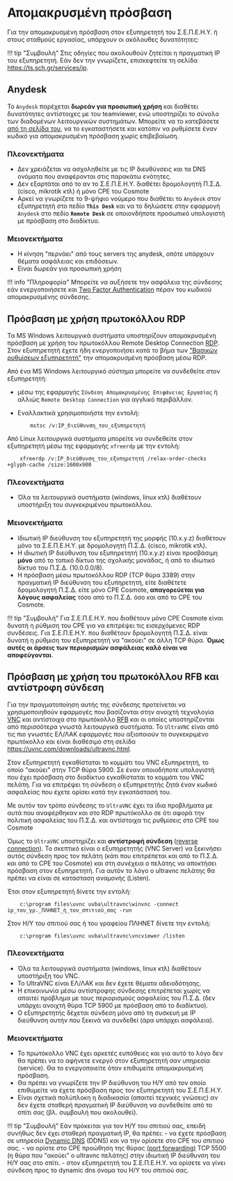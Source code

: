 # Απομακρυσμένη πρόσβαση

Για την απομακρυσμένη πρόσβαση στον εξυπηρετητή του Σ.Ε.Π.Ε.Η.Υ. ή στους σταθμούς εργασίας, υπάρχουν οι ακόλουθες δυνατότητες:

!!! tip "Συμβουλή"
    Στις οδηγίες που ακολουθούν ζητείται η πραγματική IP του εξυπηρετητή. Εάν δεν την γνωρίζετε, επισκεφτείτε τη σελίδα <https://ts.sch.gr/services/ip>.

## Anydesk

Το `Anydesk` παρέχεται **δωρεάν για προσωπική χρήση** και διαθέτει δυνατότητες αντίστοιχες με του teamviewer, ενώ υποστηρίζει το σύνολο των διαδομένων λειτουργικών συστημάτων. Μπορείτε να το κατεβάσετε [από τη σελίδα του](https://www.anydesk.com), να το εγκαταστήσετε και κατόπιν να ρυθμίσετε έναν κωδικό για απομακρυσμένη πρόσβαση χωρίς επιβεβαίωση.

### Πλεονεκτήματα

- Δεν χρειάζεται να ασχοληθείτε με τις IP διευθύνσεις και τα DNS ονόματα που αναφέρονται στις παρακάτω ενότητες.
- Δεν εξαρτάται από το αν το Σ.Ε.Π.Ε.Η.Υ. διαθέτει δρομολογητή Π.Σ.Δ. (cisco, mikrotik κτλ) ή μόνο CPE του Cosmote
- Αρκεί να γνωρίζετε το 9-ψήφιο νούμερο που διαθέτει το `Anydesk` στον εξυπηρετητή στο πεδίο **`This Desk`** και να το δηλώσετε στην εφαρμογή `Anydesk` στο πεδίο **`Remote Desk`** σε οποιονδήποτε προσωπικό υπολογιστή με πρόσβαση στο διαδίκτυο.

### Μειονεκτήματα

- Η κίνηση "περνάει" από τους servers της anydesk, οπότε υπάρχουν θέματα ασφάλειας και επιδόσεων.
- Είναι δωρεάν για προσωπική χρήση

!!! info "Πληροφορία"
    Μπορείτε να αυξήσετε την ασφάλεια της σύνδεσης εάν ενεργοποιήσετε και [Two Factor Authentication](https://en.wikipedia.org/wiki/Multi-factor_authentication) πέραν του κωδικού απομακρυσμένης σύνδεσης.

## Πρόσβαση με χρήση πρωτοκόλλου RDP

Τα MS Windows λειτουργικά συστήματα υποστηρίζουν απομακρυσμένη πρόσβαση με χρήση του πρωτοκόλλου Remote Desktop Connection [RDP](https://en.wikipedia.org/wiki/Remote_Desktop_Protocol). Στον εξυπηρετητή έχετε ήδη ενεργοποιήσει κατά το βήμα των ["Βασικών ρυθμίσεων εξυπηρετητή"](../../2019/basic-settings/index.md) την απομακρυσμένη πρόσβαση μέσω RDP.

Από ένα MS Windows λειτουργικό σύστημα μπορείτε να συνδεθείτε στον εξυπηρετητή:

- μέσω της εφαρμογής `Σύνδεση Απομακρυσμένης Επιφάνειας Εργασίας` ή αλλιώς `Remote Desktop Connection` για αγγλικό περιβάλλον.
- Εναλλακτικά χρησιμοποιήστε την εντολή:

    ```shell
        mstsc /v:IP_διεύθυνση_του_εξυπηρετητή
    ```

Από Linux λειτουργικά συστήματα μπορείτε να συνδεθείτε στον εξυπηρετητή μέσω της εφαρμογής `xfreerdp` με την εντολή:

```shell
    xfreerdp /v:IP_διεύθυνση_του_εξυπηρετητή /relax-order-checks +glyph-cache /size:1600x900
```

### Πλεονεκτήματα

- Όλα τα λειτουργικά συστήματα (windows, linux κτλ) διαθέτουν υποστήριξη του συγκεκριμένου πρωτοκόλλου.

### Μειονεκτήματα

- Ιδιωτική IP διεύθυνση του εξυπηρετητή της μορφής (10.x.y.z) διαθέτουν μόνο τα Σ.Ε.Π.Ε.Η.Υ. με δρομολογητή Π.Σ.Δ. (cisco, mikrotik κτλ).
- Η ιδιωτική IP διεύθυνση του εξυπηρετητή (10.x.y.z) είναι προσβάσιμη **μόνο** από το τοπικό δίκτυο της σχολικής μονάδας, ή από το ιδιωτικό δίκτυο του Π.Σ.Δ. (10.0.0.0/8).
- Η πρόσβαση μέσω πρωτοκόλλου RDP (TCP θύρα 3389) στην πραγματική IP διεύθυνση του εξυπηρετητή, είτε διαθέτετε δρομολογητή Π.Σ.Δ. είτε μόνο CPE Cosmote, **απαγορεύεται για λόγους ασφαλείας** τόσο από το Π.Σ.Δ. όσο και από το CPE του Cosmote.

!!! tip "Συμβουλή"
    Για Σ.Ε.Π.Ε.Η.Υ. που διαθέτουν μόνο CPE Cosmote είναι δυνατή η ρύθμιση του CPE για να επιτρέψει τις εισερχόμενες RDP συνδέσεις. Για Σ.Ε.Π.Ε.Η.Υ. που διαθέτουν δρομολογητή Π.Σ.Δ. είναι δυνατή η ρύθμιση του εξυπηρετητή να "ακούει" σε άλλη TCP θύρα. **Όμως αυτές οι άρσεις των περιορισμών ασφάλειας καλό είναι να αποφεύγονται**.

## Πρόσβαση με χρήση του πρωτοκόλλου RFB και αντίστροφη σύνδεση

Για την πραγματοποίηση αυτής της σύνδεσης προτείνεται να χρησιμοποιηθούν εφαρμογές που βασίζονται στην ανοιχτή τεχνολογία [VNC](https://en.wikipedia.org/wiki/Virtual_Network_Computing) και αντίστοιχα στο πρωτόκολλο [RFB](https://en.wikipedia.org/wiki/RFB_protocol) και οι οποίες υποστηρίζονται από περισσότερα γνωστά λειτουργικά συστήματα. Το `UltraVNC` είναι από τις πιο γνωστές ΕΛ/ΛΑΚ εφαρμογές που αξιοποιούν το συγκεκριμένο πρωτόκολλο και είναι διαθέσιμο στη σελίδα <https://uvnc.com/downloads/ultravnc.html>.

Στον εξυπηρετητή εγκαθίσταται το κομμάτι του VNC εξυπηρετητή, το οποίο "ακούει" στην TCP θύρα 5900. Σε έναν οποιοδήποτε υπολογιστή που έχει πρόσβαση στο διαδίκτυο εγκαθίσταται το κομμάτι του VNC πελάτη. Για να επιτρέψει τη σύνδεση ο εξυπηρετητής ζητά έναν κωδικό ασφαλείας που έχετε ορίσει κατά την εγκατάστασή του.

Με αυτόν τον τρόπο σύνδεσης το `UltraVNC` έχει τα ίδια προβλήματα με αυτά που αναφέρθηκαν και στο RDP πρωτόκολλο σε ότι αφορά την πολιτική ασφαλείας του Π.Σ.Δ. και αντίστοιχα τις ρυθμίσεις στο CPE του Cosmote

Όμως το `UltraVNC` υποστηρίζει και **αντίστροφή σύνδεση** ([reverse connection](https://en.wikipedia.org/wiki/Reverse_connection)). Το σκεπτικό είναι ο εξυπηρετητής (VNC Server) να ξεκινήσει αυτός σύνδεση προς τον πελάτη (κάτι που επιτρέπεται και από το Π.Σ.Δ. και από το CPE του Cosmote) και στη συνέχεια ο πελάτης να αποκτήσει πρόσβαση στον εξυπηρετητή. Για αυτόν το λόγο ο ultravnc πελάτης θα πρέπει να είναι σε κατάσταση αναμονής (Listen).

Έτσι στον εξυπηρετητή δίνετε την εντολή:

```shell
    c:\program files\uvnc uvba\ultravnc\winvnc -connect ip_του_γρ._ΠΛΗΝΕΤ_ή_του_σπιτιού_σας -run
```

Στον Η/Υ του σπιτιού σας ή του γραφείου ΠΛΗΝΕΤ δίνετε την εντολή:

```shell
    c:\program files\uvnc uvba\ultravnc\vncviewer /listen
```

### Πλεονεκτήματα

- Όλα τα λειτουργικά συστήματα (windows, linux κτλ) διαθέτουν υποστήριξη του VNC.
- Το UltraVNC είναι ΕΛ/ΛΑΚ και δεν έχετε θέματα αδειοδότησης.
- Η επικοινωνία μέσω αντίστροφης σύνδεσης επιτρέπεται χωρίς να απαιτεί πρόβλημα με τους περιορισμούς ασφαλείας του Π.Σ.Δ. (δεν υπάρχει ανοιχτή θύρα TCP 5900 με πρόσβαση από το διαδίκτυο).
- Ο εξυπηρετητής δέχεται σύνδεση μόνο από τη συσκευή με IP διεύθυνση αυτήν που ξεκινά να συνδεθεί (άρα υπάρχει ασφάλεια).

### Μειονεκτήματα

- Το πρωτόκολλο VNC έχει αρκετές ευπάθειες και για αυτό το λόγο δεν θα πρέπει να το αφήνετε ενεργό στον εξυπηρετητή σαν υπηρεσία (service). Θα το ενεργοποιείτε όταν επιθυμείτε απομακρυσμένη πρόσβαση.
- Θα πρέπει να γνωρίζετε την IP διεύθυνση του Η/Υ από τον οποίο επιθυμείτε να έχετε πρόσβαση προς τον εξυπηρετητή του Σ.Ε.Π.Ε.Η.Υ.
- Είναι σχετικά πολύπλοκη η διαδικασία (απαιτεί τεχνικές γνώσεις) αν δεν έχετε σταθερή πραγματική IP διεύθυνση να συνδεθείτε από το σπίτι σας (βλ. συμβουλή που ακολουθεί).

!!! tip "Συμβουλή"
    Εάν πρόκειται για τον Η/Υ του σπιτιού σας, επειδή συνήθως δεν έχει σταθερή πραγματική IP, θα πρέπει:
    - να έχετε πρόσβαση σε υπηρεσία [Dynamic DNS](https://en.wikipedia.org/wiki/Dynamic_DNS) (DDNS) και να την ορίσετε στο CPE του σπιτιού σας.
    - να ορίστε στο CPE προώθηση της θύρας [(port forwarding)](https://en.wikipedia.org/wiki/Port_forwarding) TCP 5500 (η θύρα που "ακούει" ο ultravnc πελάτης) στην ιδιωτική IP διεύθυνση του Η/Υ σας στο σπίτι.
    - στον εξυπηρετητή του Σ.Ε.Π.Ε.Η.Υ. να ορίσετε να γίνει σύνδεση προς το dynamic dns όνομα του Η/Υ του σπιτιού σας.
